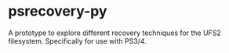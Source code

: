 # psrecovery-py
A prototype to explore different recovery techniques for the UFS2 filesystem. Specifically for use with PS3/4.

